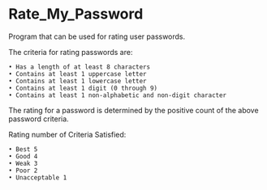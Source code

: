 # Rate_My_Password

Program that can be used for rating user passwords.

The criteria for rating passwords are:
    
    • Has a length of at least 8 characters
    • Contains at least 1 uppercase letter
    • Contains at least 1 lowercase letter
    • Contains at least 1 digit (0 through 9)
    • Contains at least 1 non-alphabetic and non-digit character
    
The rating for a password is determined by the positive count of the above password criteria.

Rating number of Criteria Satisfied:

    • Best 5
    • Good 4
    • Weak 3
    • Poor 2
    • Unacceptable 1
